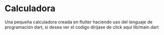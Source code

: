 # Calculadora
Una pequeña calculadora creada en flutter haciendo uso del lenguaje de programación dart, si desea ver el codigo dirijase de click aquí lib/main.dart 
